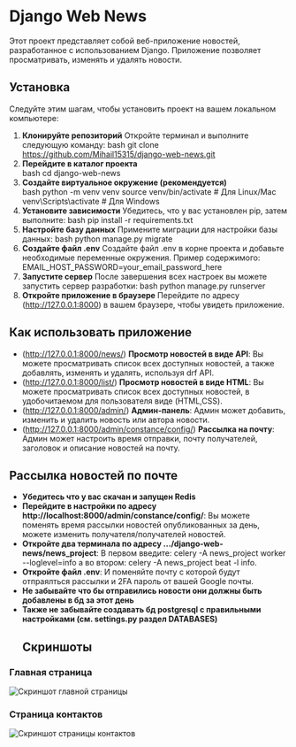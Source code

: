 # Django Web News
Этот проект представляет собой веб-приложение новостей, разработанное с использованием Django. Приложение позволяет просматривать, изменять и удалять новости.
## Установка
Следуйте этим шагам, чтобы установить проект на вашем локальном компьютере:
1. **Клонируйте репозиторий**
   Откройте терминал и выполните следующую команду: 
bash
   git clone https://github.com/Mihail15315/django-web-news.git
2. **Перейдите в каталог проекта**   
bash
   cd django-web-news
3. **Создайте виртуальное окружение (рекомендуется)**  
bash
   python -m venv venv
   source venv/bin/activate  # Для Linux/Mac
   venv\Scripts\activate  # Для Windows
4. **Установите зависимости**
Убедитесь, что у вас установлен pip, затем выполните:
bash
   pip install -r requirements.txt
5. **Настройте базу данных**
   Примените миграции для настройки базы данных:
bash
   python manage.py migrate
6. **Создайте файл .env**
   Создайте файл .env в корне проекта и добавьте необходимые переменные окружения. Пример содержимого: 
   EMAIL_HOST_PASSWORD=your_email_password_here
7. **Запустите сервер**
   После завершения всех настроек вы можете запустить сервер разработки:
bash
   python manage.py runserver
8. **Откройте приложение в браузере**
   Перейдите по адресу (http://127.0.0.1:8000) в вашем браузере, чтобы увидеть приложение.
## Как использовать приложение
- (http://127.0.0.1:8000/news/) **Просмотр новостей в виде API**: Вы можете просматривать список всех доступных новостей, а также добавлять, изменять и удалять, используя drf API.
- (http://127.0.0.1:8000/list/) **Просмотр новостей в виде HTML**: Вы можете просматривать список всех доступных новостей, в удобочитаемом для пользователя виде (HTML,CSS).
- (http://127.0.0.1:8000/admin/) **Админ-панель**: Админ может добавить, изменить и удалить новость или автора новости.
- (http://127.0.0.1:8000/admin/constance/config/) **Рассылка на почту**: Админ может настроить время отправки, почту получателей, заголовок и описание новостей на почту.
## Рассылка новостей по почте 
- **Убедитесь что у вас скачан и запущен Redis**
- **Перейдите в настройки по адресу http://localhost:8000/admin/constance/config/**: Вы можете поменять время рассылки новостей опубликованных за день, можете изменить получателя/получателей новостей.
- **Откройте два терминала по адресу .../django-web-news/news_project**: В первом введите: celery -A news_project worker --loglevel=info а во втором: celery -A news_project beat -l info.
- **Откройте файл .env**: И поменяйте почту с которой будут отпраялться рассылки и 2FA пароль от вашей Google почты.
- **Не забывайте что бы отправились новости они должны быть добавлены в бд за этот день**
- **Также не забывайте создавать бд postgresql с правильными настройками (см. settings.py раздел DATABASES)**
  ## Скриншоты

### Главная страница
![Скриншот главной страницы](images/screenshot-homepage.png)

### Страница контактов
![Скриншот страницы контактов](images/screenshot-contact.png)
